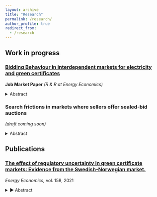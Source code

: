 ```yaml
---
layout: archive
title: "Research"
permalink: /research/
author_profile: true
redirect_from:
  - /research
---
```


## Work in progress 

### <a href='https://drive.google.com/file/d/1FZnEn2RpFCZptss8Le-9Uh9JIzkHAm2k/view?usp=drive_link' target='_blank'>Bidding Behaviour in interdependent markets for electricity and green certificates</a> 

**Job Market Paper** *(R & R at Energy Economics)*

<details>
  <summary> Abstract </summary> 

 <small>Market-based climate policies have received increased attention, making it important to understand how such politically created markets affect competition in the electricity market. This paper focuses on the green certificate policy which financially supports producers of renewably sourced electricity by means of tradable certificates, and develops a simple duopoly model that incorporates both the electricity and the green certificate markets in an auction-based setting. The results suggest that, in case the subsidised technology has a higher expected marginal cost than the conventional technology, the policy can improve competition and efficiency in the electricity market. Conversely, if producers are ex-ante symmetric in their marginal costs, the advantage the policy creates enables the subsidised producer to bid higher at given cost as the probability of winning the electricity auction increases. This is harmful for competition and results in high consumer prices of electricity.</small>

</details>

### Search frictions in markets where sellers offer sealed-bid auctions

*(draft coming soon)*
<details>
  <summary> Abstract </summary> 

 <small>Despite empirical evidence of price dispersion, there is limited research on the role of search frictions in competing auction markets. This paper incorporates search into a stylised model where two sellers post auctions to sell a homogeneous good. Buyers are aware of the location of one of the sellers and can choose to engage in costly search to locate the other before the auctions take place. I find that such friction leads to price dispersion because only buyers with valuations above a certain threshold are willing to engage in costly search. A simulation study also shows that those that search and win the 'low-visibility' auction are better off than the non-searchers that win the 'high-visibility' auction. However, on aggregate, when including those for which search does not pay off ex-post (i.e, they lose the auction), searching buyers are the losers. This demonstrates the welfare losses associated with search frictions in sealed-bid auction markets. Furthermore, due to buyers inability to coordinate their search decisions, the only equilibrium involves buyers above the threshold randomising between auctions, which makes an inefficient market outcome probable.</small>

</details>

## Publications

### <a href='https://www.sciencedirect.com/science/article/pii/S0301421521004535?via%3Dihub' target='_blank'>The effect of regulatory uncertainty in green certificate markets: Evidence from the Swedish-Norwegian market.</a>

*Energy Economics,* vol. 158, 2021

<details>
  <summary>▶ Abstract </summary> 

<small>European Commission favours market-based support policies, such as markets for tradable green certificates, to promote renewable energy. Meanwhile, these instruments have received critique for exposing investors to large price risk as the level of support is determined by the market price of certificates. Using a two-step procedure, this study builds upon the work of Fagiani and Hakvoort (2014) by firstly examining how regulatory interventions in the Swedish-Norwegian certificate market affect price volatility, focusing particularly on the period after Norway joined in 2012. The results show that interventions in the market exacerbate price risk by resulting in regimes of increased volatility. They indicate that, contrary to policymakers expectation, prices did not stabilise after the market integration with Norway. Employing a real options approach, the study further proceeds to demonstrate that price risk increases the threshold for immediate development of Swedish wind power projects; a one standard deviation increase in certificate price volatility is estimated to reduce the probability of project development by 12%. These findings illustrate that regulatory uncertainty in terms of high price volatility disrupts the investment climate in certificate markets, ultimately affecting cost-effectiveness of such policy.</small>

</details>